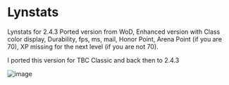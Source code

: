 # Lynstats
Lynstats for 2.4.3 Ported version from WoD, Enhanced version with Class color display, Durability, fps, ms, mail, Honor Point, Arena Point (if you are 70), XP missing for the next level (if you are not 70).

I ported this version for TBC Classic and back then to 2.4.3

![image](https://github.com/Macumbafeh/Lynstats/assets/47739411/cf05c1be-f818-40f3-84e9-4c998f7f03cc)

